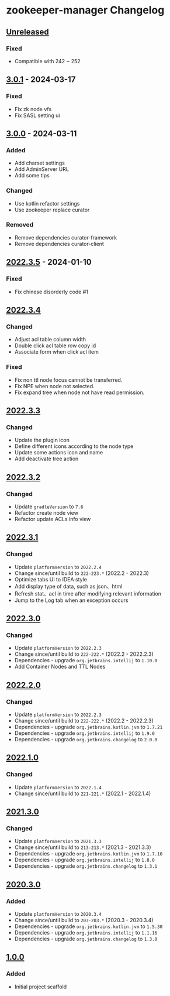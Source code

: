 <!-- Keep a Changelog guide -> https://keepachangelog.com -->

# zookeeper-manager Changelog

## [Unreleased]

### Fixed

- Compatible with 242 ~ 252

## [3.0.1] - 2024-03-17

### Fixed

- Fix zk node vfs
- Fix SASL setting ui

## [3.0.0] - 2024-03-11

### Added

- Add charset settings
- Add AdminServer URL
- Add some tips

### Changed

- Use kotlin refactor settings
- Use zookeeper replace curator

### Removed

- Remove dependencies curator-framework
- Remove dependencies curator-client

## [2022.3.5] - 2024-01-10

### Fixed

- Fix chinese disorderly code #1

## [2022.3.4]

### Changed

- Adjust acl table column width
- Double click acl table row copy id
- Associate form when click acl item

### Fixed

- Fix non ttl node focus cannot be transferred.
- Fix NPE when node not selected.
- Fix expand tree when node not have read permission.

## [2022.3.3]

### Changed

- Update the plugin icon
- Define different icons according to the node type
- Update some actions icon and name
- Add deactivate tree action

## [2022.3.2]

### Changed

- Update `gradleVersion` to `7.6`
- Refactor create node view
- Refactor update ACLs info view

## [2022.3.1]

### Changed

- Update `platformVersion` to `2022.2.4`
- Change since/until build to `222-223.*` (2022.2 - 2022.3)
- Optimize tabs UI to IDEA style
- Add display type of data, such as json、html
- Refresh stat、acl in time after modifying relevant information
- Jump to the Log tab when an exception occurs

## [2022.3.0]

### Changed

- Update `platformVersion` to `2022.2.3`
- Change since/until build to `222-222.*` (2022.2 - 2022.2.3)
- Dependencies - upgrade `org.jetbrains.intellij` to `1.10.0`
- Add Container Nodes and TTL Nodes

## [2022.2.0]

### Changed

- Update `platformVersion` to `2022.2.3`
- Change since/until build to `222-222.*` (2022.2 - 2022.2.3)
- Dependencies - upgrade `org.jetbrains.kotlin.jvm` to `1.7.21`
- Dependencies - upgrade `org.jetbrains.intellij` to `1.9.0`
- Dependencies - upgrade `org.jetbrains.changelog` to `2.0.0`

## [2022.1.0]

### Changed

- Update `platformVersion` to `2022.1.4`
- Change since/until build to `221-221.*` (2022.1 - 2022.1.4)

## [2021.3.0]

### Changed

- Update `platformVersion` to `2021.3.3`
- Change since/until build to `213-213.*` (2021.3 - 2021.3.3)
- Dependencies - upgrade `org.jetbrains.kotlin.jvm` to `1.7.10`
- Dependencies - upgrade `org.jetbrains.intellij` to `1.8.0`
- Dependencies - upgrade `org.jetbrains.changelog` to `1.3.1`

## [2020.3.0]

### Added

- Update `platformVersion` to `2020.3.4`
- Change since/until build to `203-203.*` (2020.3 - 2020.3.4)
- Dependencies - upgrade `org.jetbrains.kotlin.jvm` to `1.5.30`
- Dependencies - upgrade `org.jetbrains.intellij` to `1.1.16`
- Dependencies - upgrade `org.jetbrains.changelog` to `1.3.0`

## [1.0.0]

### Added

- Initial project scaffold

[Unreleased]: https://github.com/fobgochod/zookeeper-manager/compare/v3.0.1...HEAD
[2022.3.5]: https://github.com/fobgochod/zookeeper-manager/compare/v2022.3.4...v2022.3.5
[2022.3.4]: https://github.com/fobgochod/zookeeper-manager/compare/v2022.3.3...v2022.3.4
[2022.3.3]: https://github.com/fobgochod/zookeeper-manager/compare/v2022.3.2...v2022.3.3
[2022.3.2]: https://github.com/fobgochod/zookeeper-manager/compare/v2022.3.1...v2022.3.2
[2022.3.1]: https://github.com/fobgochod/zookeeper-manager/compare/v2022.3.0...v2022.3.1
[2022.3.0]: https://github.com/fobgochod/zookeeper-manager/compare/v2022.2.0...v2022.3.0
[2022.2.0]: https://github.com/fobgochod/zookeeper-manager/compare/v2022.1.0...v2022.2.0
[2022.1.0]: https://github.com/fobgochod/zookeeper-manager/compare/v2021.3.0...v2022.1.0
[2021.3.0]: https://github.com/fobgochod/zookeeper-manager/compare/v2020.3.0...v2021.3.0
[2020.3.0]: https://github.com/fobgochod/zookeeper-manager/compare/v1.0.0...v2020.3.0
[3.0.1]: https://github.com/fobgochod/zookeeper-manager/compare/v3.0.0...v3.0.1
[3.0.0]: https://github.com/fobgochod/zookeeper-manager/compare/v2022.3.5...v3.0.0
[1.0.0]: https://github.com/fobgochod/zookeeper-manager/commits/v1.0.0
